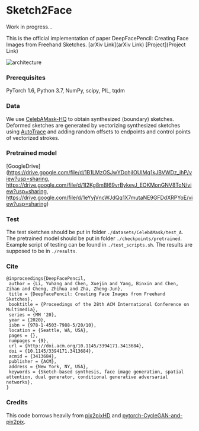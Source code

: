 # Sketch2Face

Work in progress...

This is the official implementation of paper DeepFacePencil: Creating Face Images from Freehand Sketches. [arXiv Link](arXiv Link) [Project](Project Link)

![architecture](figures/architecture.png "architecture")

### Prerequisites
PyTorch 1.6, Python 3.7, NumPy, scipy, PIL, tqdm

### Data
We use [CelebAMask-HQ](https://github.com/switchablenorms/CelebAMask-HQ) to obtain synthesized (boundary) sketches. Deformed sketches are generated by vectorizing synthesized sketches using [AutoTrace](http://autotrace.sourceforge.net/) and adding random offsets to endpoints and control points of vectorized strokes.

### Pretrained model
[GoogleDrive](https://drive.google.com/file/d/1B1LMzOSJwYDohjIOUIMq1kJBVWDz_ihP/view?usp=sharing, https://drive.google.com/file/d/1I2Kg8mBI69vrBykevJ_EOKMonGNV8ToN/view?usp=sharing, https://drive.google.com/file/d/1eYyjVncWJdQq1X7mutaNE9GFDdXRPYoE/view?usp=sharing)

### Test
The test sketches should be put in folder `./datasets/CelebAMask/test_A`. The pretrained model should be put in folder `./checkpoints/pretrained`. Example script of testing can be found in `./test_scripts.sh`. The results are supposed to be in `./results`.

### Cite
```
@inproceedings{DeepFacePencil,
 author = {Li, Yuhang and Chen, Xuejin and Yang, Binxin and Chen, Zihan and Cheng, Zhihua and Zha, Zheng-Jun},
 title = {DeepFacePencil: Creating Face Images from Freehand Sketches},
 booktitle = {Proceedings of the 28th ACM International Conference on Multimedia},
 series = {MM '20},
 year = {2020},
 isbn = {978-1-4503-7988-5/20/10},
 location = {Seattle, WA, USA},
 pages = {},
 numpages = {9},
 url = {http://doi.acm.org/10.1145/3394171.3413684},
 doi = {10.1145/3394171.3413684},
 acmid = {3413684},
 publisher = {ACM},
 address = {New York, NY, USA},
 keywords = {Sketch-based synthesis, face image generation, spatial attention, dual generator, conditional generative adversarial networks},
} 
```

### Credits
This code borrows heavily from [pix2pixHD](https://github.com/NVIDIA/pix2pixHD) and [pytorch-CycleGAN-and-pix2pix](https://github.com/junyanz/pytorch-CycleGAN-and-pix2pix).
